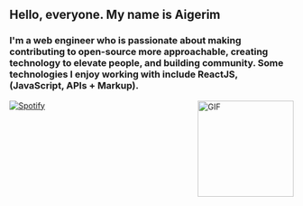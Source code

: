 <h2> Hello, everyone. My name is Aigerim</h2>
<h3> I'm a web engineer who is passionate about making contributing to open-source more approachable, creating technology to elevate people, and building community. Some technologies I enjoy working with include ReactJS, (JavaScript, APIs + Markup). </h3>



<img align="right" alt="GIF" height="170px" src="https://media.giphy.com/media/J5B1Y8QZnzXXbLQIBu/giphy.gif" />

[![Spotify](https://novatorem-kyzbk7wxl-bardiesel.vercel.app/api/spotify)](https://open.spotify.com/user/6e05ab75daa344b9b346c835030c9d03)
